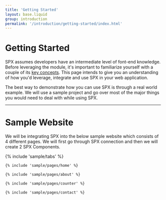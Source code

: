 ```yaml
---
title: 'Getting Started'
layout: base.liquid
group: introduction
permalink: '/introduction/getting-started/index.html'
---
```


# Getting Started

SPX assumes developers have an intermediate level of font-end knowledge. Before leveraging the module, it's important to familiarize yourself with a couple of its [key concepts](/introduction/key-concepts). This page intends to give you an understanding of how you'd leverage, integrate and use SPX in your web application.

The best way to demonstrate how you can use SPX is through a real world example. We will use a sample project and go over most of the major things you would need to deal with while using SPX.

---

# Sample Website

We will be integrating SPX into the below sample website which consists of 4 different pages. We will first go through SPX connection and then we will create 2 SPX Components.

<div spx-component="tabs">

{% include 'sample/tabs' %}

<div class="col-12 tab-content" spx-node="tabs.tab">

```html
{% include 'sample/pages/home' %}
```

</div>
<div class="col-12 tab-content d-none" spx-node="tabs.tab">

```html
{% include 'sample/pages/about' %}
```

</div>
<div class="col-12 tab-content d-none" spx-node="tabs.tab">

```html
{% include 'sample/pages/counter' %}
```

</div>
<div class="col-12 tab-content d-none" spx-node="tabs.tab">

```html
{% include 'sample/pages/contact' %}
```

</div>
</div>
